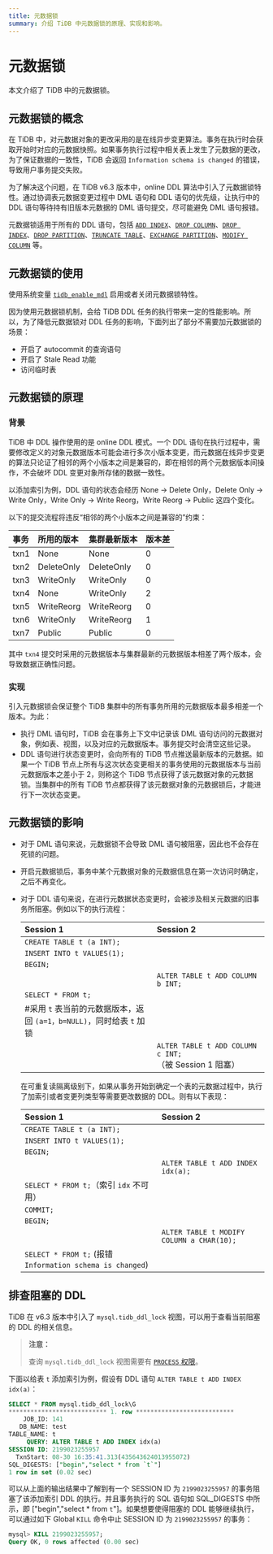 ```yaml
---
title: 元数据锁
summary: 介绍 TiDB 中元数据锁的原理、实现和影响。
---
```


# 元数据锁

本文介绍了 TiDB 中的元数据锁。

## 元数据锁的概念

在 TiDB 中，对元数据对象的更改采用的是在线异步变更算法。事务在执行时会获取开始时对应的元数据快照。如果事务执行过程中相关表上发生了元数据的更改，为了保证数据的一致性，TiDB 会返回 `Information schema is changed` 的错误，导致用户事务提交失败。

为了解决这个问题，在 TiDB v6.3 版本中，online DDL 算法中引入了元数据锁特性。通过协调表元数据变更过程中 DML 语句和 DDL 语句的优先级，让执行中的 DDL 语句等待持有旧版本元数据的 DML 语句提交，尽可能避免 DML 语句报错。

元数据锁适用于所有的 DDL 语句，包括 [`ADD INDEX`](/sql-statements/sql-statement-add-index.md)、[`DROP COLUMN`](/sql-statements/sql-statement-drop-column.md)、[`DROP INDEX`](/sql-statements/sql-statement-drop-index.md)、[`DROP PARTITION`](/partitioned-table.md#分区管理)、[`TRUNCATE TABLE`](/sql-statements/sql-statement-truncate.md)、[`EXCHANGE PARTITION`](/partitioned-table.md#分区管理)、[`MODIFY COLUMN`](/sql-statements/sql-statement-modify-column.md) 等。

## 元数据锁的使用

使用系统变量 [`tidb_enable_mdl`](/system-variables.md#tidb_enable_mdl-从-v630-版本开始引入) 启用或者关闭元数据锁特性。

因为使用元数据锁机制，会给 TiDB DDL 任务的执行带来一定的性能影响。所以，为了降低元数据锁对 DDL 任务的影响，下面列出了部分不需要加元数据锁的场景：

- 开启了 autocommit 的查询语句
- 开启了 Stale Read 功能
- 访问临时表

## 元数据锁的原理

### 背景

TiDB 中 DDL 操作使用的是 online DDL 模式。一个 DDL 语句在执行过程中，需要修改定义的对象元数据版本可能会进行多次小版本变更，而元数据在线异步变更的算法只论证了相邻的两个小版本之间是兼容的，即在相邻的两个元数据版本间操作，不会破坏 DDL 变更对象所存储的数据一致性。

以添加索引为例，DDL 语句的状态会经历 None -> Delete Only，Delete Only -> Write Only，Write Only -> Write Reorg，Write Reorg -> Public 这四个变化。

以下的提交流程将违反“相邻的两个小版本之间是兼容的”约束：

| 事务  | 所用的版本  | 集群最新版本 | 版本差 |
|:-----|:-----------|:-----------|:----|
| txn1 | None       | None       | 0   |
| txn2 | DeleteOnly | DeleteOnly | 0   |
| txn3 | WriteOnly  | WriteOnly  | 0   |
| txn4 | None       | WriteOnly  | 2   |
| txn5 | WriteReorg | WriteReorg | 0   |
| txn6 | WriteOnly  | WriteReorg | 1   |
| txn7 | Public     | Public     | 0   |

其中 `txn4` 提交时采用的元数据版本与集群最新的元数据版本相差了两个版本，会导致数据正确性问题。

### 实现

引入元数据锁会保证整个 TiDB 集群中的所有事务所用的元数据版本最多相差一个版本。为此：

- 执行 DML 语句时，TiDB 会在事务上下文中记录该 DML 语句访问的元数据对象，例如表、视图，以及对应的元数据版本。事务提交时会清空这些记录。
- DDL 语句进行状态变更时，会向所有的 TiDB 节点推送最新版本的元数据。如果一个 TiDB 节点上所有与这次状态变更相关的事务使用的元数据版本与当前元数据版本之差小于 2，则称这个 TiDB 节点获得了该元数据对象的元数据锁。当集群中的所有 TiDB 节点都获得了该元数据对象的元数据锁后，才能进行下一次状态变更。

## 元数据锁的影响

- 对于 DML 语句来说，元数据锁不会导致 DML 语句被阻塞，因此也不会存在死锁的问题。
- 开启元数据锁后，事务中某个元数据对象的元数据信息在第一次访问时确定，之后不再变化。
- 对于 DDL 语句来说，在进行元数据状态变更时，会被涉及相关元数据的旧事务所阻塞。例如以下的执行流程：

  | Session 1 | Session 2 |
  |:---------------------------|:----------|
  | `CREATE TABLE t (a INT);`  |           |
  | `INSERT INTO t VALUES(1);` |           |
  | `BEGIN;`                   |           |
  |                            | `ALTER TABLE t ADD COLUMN b INT;` |
  | `SELECT * FROM t;`         |           |
  |#采用 `t` 表当前的元数据版本，返回 `(a=1，b=NULL)`，同时给表 `t` 加锁 | |
  |                            | `ALTER TABLE t ADD COLUMN c INT;`（被 Session 1 阻塞）|

  在可重复读隔离级别下，如果从事务开始到确定一个表的元数据过程中，执行了加索引或者变更列类型等需要更改数据的 DDL。则有以下表现：

  | Session 1                  | Session 2                                 |
  |:---------------------------|:------------------------------------------|
  | `CREATE TABLE t (a INT);`  |                                           |
  | `INSERT INTO t VALUES(1);` |                                           |
  | `BEGIN;`                   |                                           |
  |                            | `ALTER TABLE t ADD INDEX idx(a);`         |
  | `SELECT * FROM t;`（索引 `idx` 不可用）|                                 |
  | `COMMIT;`                  |                                           |
  | `BEGIN;`                   |                                           |
  |                            | `ALTER TABLE t MODIFY COLUMN a CHAR(10);` |
  | `SELECT * FROM t;` (报错 `Information schema is changed`) |             |

## 排查阻塞的 DDL

TiDB 在 v6.3 版本中引入了 `mysql.tidb_ddl_lock` 视图，可以用于查看当前阻塞的 DDL 的相关信息。

> **注意：**
>
> 查询 `mysql.tidb_ddl_lock` 视图需要有 [`PROCESS` 权限](https://dev.mysql.com/doc/refman/8.0/en/privileges-provided.html#priv_process)。

下面以给表 `t` 添加索引为例，假设有 DDL 语句 `ALTER TABLE t ADD INDEX idx(a)`：

```sql
SELECT * FROM mysql.tidb_ddl_lock\G
*************************** 1. row ***************************
    JOB_ID: 141
   DB_NAME: test
TABLE_NAME: t
     QUERY: ALTER TABLE t ADD INDEX idx(a)
SESSION ID: 2199023255957
  TxnStart: 08-30 16:35:41.313(435643624013955072)
SQL_DIGESTS: ["begin","select * from `t`"]
1 row in set (0.02 sec)
```

可以从上面的输出结果中了解到有一个 SESSION ID 为 `2199023255957` 的事务阻塞了该添加索引 DDL 的执行。并且事务执行的 SQL 语句如 SQL_DIGESTS 中所示，即 ["begin","select * from `t`"]。如果想要使得阻塞的 DDL 能够继续执行，可以通过如下 Global `KILL` 命令中止 SESSION ID 为 `2199023255957` 的事务：

```sql
mysql> KILL 2199023255957;
Query OK, 0 rows affected (0.00 sec)
```

